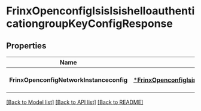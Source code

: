 # FrinxOpenconfigIsisIsishelloauthenticationgroupKeyConfigResponse

## Properties
Name | Type | Description | Notes
------------ | ------------- | ------------- | -------------
**FrinxOpenconfigNetworkInstanceconfig** | [***FrinxOpenconfigIsisIsishelloauthenticationgroupKeyConfig**](frinx.openconfig.isis.isishelloauthenticationgroup.key.Config.md) |  | [optional] [default to null]

[[Back to Model list]](../README.md#documentation-for-models) [[Back to API list]](../README.md#documentation-for-api-endpoints) [[Back to README]](../README.md)


